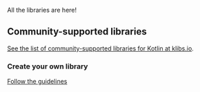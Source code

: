 [//]: # (title: Kotlin libraries overview)

All the libraries are here!

## Community-supported libraries

[See the list of community-supported libraries for Kotlin at klibs.io](https://klibs.io).

### Create your own library

[Follow the guidelines](api-guidelines-introduction.md)